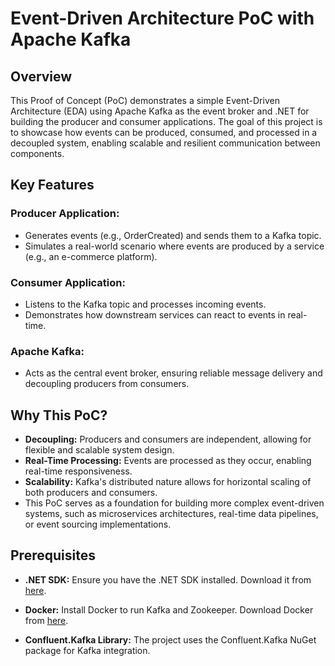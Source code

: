 # Event-Driven Architecture PoC with Apache Kafka

## Overview
This Proof of Concept (PoC) demonstrates a simple Event-Driven Architecture (EDA) using Apache Kafka as the event broker and .NET for building the producer and consumer applications. The goal of this project is to showcase how events can be produced, consumed, and processed in a decoupled system, enabling scalable and resilient communication between components.

## Key Features

### Producer Application:

- Generates events (e.g., OrderCreated) and sends them to a Kafka topic.  
- Simulates a real-world scenario where events are produced by a service (e.g., an e-commerce platform).  

### Consumer Application:

- Listens to the Kafka topic and processes incoming events.  
- Demonstrates how downstream services can react to events in real-time.

### Apache Kafka:

- Acts as the central event broker, ensuring reliable message delivery and decoupling producers from consumers.

## Why This PoC?
- **Decoupling:** Producers and consumers are independent, allowing for flexible and scalable system design.  
- **Real-Time Processing:** Events are processed as they occur, enabling real-time responsiveness.  
- **Scalability:** Kafka's distributed nature allows for horizontal scaling of both producers and consumers.  
- This PoC serves as a foundation for building more complex event-driven systems, such as microservices architectures, real-time data pipelines, or event sourcing implementations.  

## Prerequisites
- **.NET SDK:** Ensure you have the .NET SDK installed. Download it from [here](https://dotnet.microsoft.com/en-us/download).

- **Docker:** Install Docker to run Kafka and Zookeeper. Download Docker from [here](https://www.docker.com).

- **Confluent.Kafka Library:** The project uses the Confluent.Kafka NuGet package for Kafka integration.
